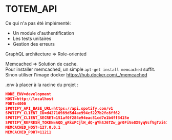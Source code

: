 # TOTEM_API

Ce qui n'a pas été implémenté: 
- Un module d'authentification
- Les tests unitaires
- Gestion des erreurs

GraphQL architecture => Role-oriented

Memcached => Solution de cache.  
Pour installer memcached, un simple `apt-get install memcached` suffit.   
Sinon utiliser l'image docker https://hub.docker.com/_/memcached


.env à placer à la racine du projet :
```json
NODE_ENV=development
HOST=http://localhost
PORT=4000
SPOTIFY_API_BASE_URL=https://api.spotify.com/v1
SPOTIFY_CLIENT_ID=d42710989d5d4ae994cf227b2fc8ff62
SPOTIFY_CLIENT_SECRET=151af0f284e94eac81cd7e1b4ff3415e
SPOTIFY_REFRESH_TOKEN=AQD_gRkxPCjlH_dQ-gYhSJ6TZw_gr0FiVe8X9yqVcfVgTzi61WgswnYSfE8-OC8ws_M-C_Lbu-L_iXj1VO47D6r7ppHKSsLUF2_O4BowCjHld2Lr6SF2KSqiumtNwn56Glc
MEMCACHED_HOST=127.0.0.1
MEMCACHED_PORT=11211
```


